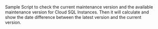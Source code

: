 Sample Script to check the current maintenance version and the available maintenance version for Cloud SQL Instances.
Then it will calculate and show the date difference between the latest version and the current version.
